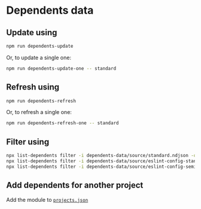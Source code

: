 # Dependents data

## Update using

```sh
npm run dependents-update
```

Or, to update a single one:

```sh
npm run dependents-update-one -- standard
```

## Refresh using

```sh
npm run dependents-refresh
```

Or, to refresh a single one:

```sh
npm run dependents-refresh-one -- standard
```

## Filter using

```sh
npx list-dependents filter -i dependents-data/source/standard.ndjson -o dependents-data/standard-filtered.ndjson --min-downloads=100000 --max-count=30 --sort-download --max-age=550 --repository-prefix=https://github.com/ --target-version=">=16.0.0"
npx list-dependents filter -i dependents-data/source/eslint-config-standard.ndjson -o dependents-data/eslint-config-standard-filtered.ndjson --min-downloads=5000 --max-count=30 --sort-download --max-age=550 --repository-prefix=https://github.com/ --target-version=">=16.0.0"
npx list-dependents filter -i dependents-data/source/eslint-config-semistandard.ndjson -o dependents-data/eslint-config-semistandard-filtered.ndjson --min-downloads=5000 --max-count=30 --sort-download --max-age=550 --repository-prefix=https://github.com/ --target-version=">=16.0.0"
```

## Add dependents for another project

Add the module to [`projects.json`](./projects.json)
